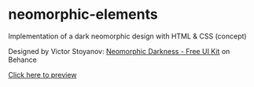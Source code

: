 # neomorphic-elements
Implementation of a dark neomorphic design with HTML &amp; CSS (concept)

Designed by Victor Stoyanov: <a href="https://www.behance.net/gallery/90329723/Neomorphic-Darkness-Free-UI-Kit">Neomorphic Darkness - Free UI Kit</a> on Behance

<a href="https://davistocco.github.io/neomorphic-elements/">Click here to preview</a>
